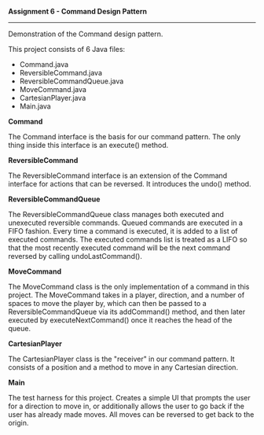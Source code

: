 **Assignment 6 - Command Design Pattern**
___

Demonstration of the Command design pattern.

This project consists of 6 Java files:

* Command.java
* ReversibleCommand.java
* ReversibleCommandQueue.java
* MoveCommand.java
* CartesianPlayer.java
* Main.java

**Command**

  The Command interface is the basis for our command pattern. The only thing inside this interface is an execute() method.

**ReversibleCommand**

  The ReversibleCommand interface is an extension of the Command interface for actions that can be reversed. It introduces the undo() method.

**ReversibleCommandQueue**

  The ReversibleCommandQueue class manages both executed and unexecuted reversible commands. Queued commands are executed in a FIFO fashion. Every time a command is executed, it is added to a list of executed commands. The executed commands list is treated as a LIFO so that the most recently executed command will be the next command reversed by calling undoLastCommand().

  **MoveCommand**


  The MoveCommand class is the only implementation of a command in this project. The MoveCommand takes in a player, direction, and a number of spaces to move the player by, which can then be passed to a ReversibleCommandQueue via its addCommand() method, and then later executed by executeNextCommand() once it reaches the head of the queue.

**CartesianPlayer**

  The CartesianPlayer class is the "receiver" in our command pattern. It consists of a position and a method to move in any Cartesian direction.

**Main**

  The test harness for this project. Creates a simple UI that prompts the user for a direction to move in, or additionally allows the user to go back if the user has already made moves. All moves can be reversed to get back to the origin.
